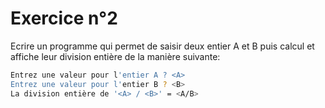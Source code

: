 # Exercice n°2

Ecrire un programme qui permet de saisir deux entier A et B puis calcul et affiche leur division entière de la manière suivante:
```bash
Entrez une valeur pour l'entier A ? <A>
Entrez une valeur pour l'entier B ? <B>
La division entière de '<A> / <B>' = <A/B>
```

